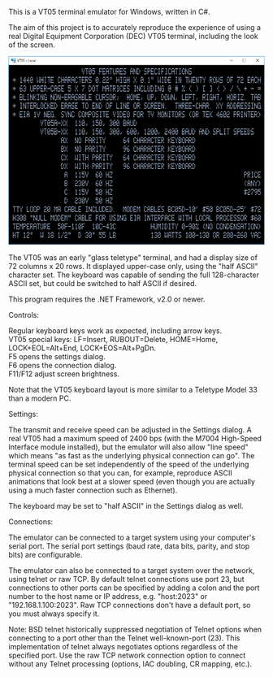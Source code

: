 This is a VT05 terminal emulator for Windows, written in C#.

The aim of this project is to accurately reproduce the experience of using a real
Digital Equipment Corporation (DEC) VT05 terminal, including the look of the screen.

![Screenshot](Ref%20Man%20Screen%20Text.png)

The VT05 was an early "glass teletype" terminal, and had a display size of 72 columns x 20 rows.
It displayed upper-case only, using the "half ASCII" character set.  The keyboard was capable
of sending the full 128-character ASCII set, but could be switched to half ASCII if desired.

This program requires the .NET Framework, v2.0 or newer.

Controls:

Regular keyboard keys work as expected, including arrow keys.  
VT05 special keys: LF=Insert, RUBOUT=Delete, HOME=Home, LOCK+EOL=Alt+End, LOCK+EOS=Alt+PgDn.  
F5 opens the settings dialog.  
F6 opens the connection dialog.  
F11/F12 adjust screen brightness.

Note that the VT05 keyboard layout is more similar to a Teletype Model 33 than a modern PC.

Settings:

The transmit and receive speed can be adjusted in the Settings dialog.  A real VT05 had a maximum
speed of 2400 bps (with the M7004 High-Speed Interface module installed), but the emulator will also
allow "line speed" which means "as fast as the underlying physical connection can go".  The terminal
speed can be set independently of the speed of the underlying physical connection so that you
can, for example, reproduce ASCII animations that look best at a slower speed (even though you
are actually using a much faster connection such as Ethernet).

The keyboard may be set to "half ASCII" in the Settings dialog as well.

Connections:

The emulator can be connected to a target system using your computer's serial port.  The serial
port settings (baud rate, data bits, parity, and stop bits) are configurable.

The emulator can also be connected to a target system over the network, using telnet or raw TCP.  By
default telnet connections use port 23, but connections to other ports can be specified by adding a
colon and the port number to the host name or IP address, e.g. "host:2023" or "192.168.1.100:2023".
Raw TCP connections don't have a default port, so you must always specify it.

Note: BSD telnet historically suppressed negotiation of Telnet options when connecting to a port
other than the Telnet well-known-port (23).  This implementation of telnet always negotiates options
regardless of the specified port.  Use the raw TCP network connection option to connect without
any Telnet processing (options, IAC doubling, CR mapping, etc.).
